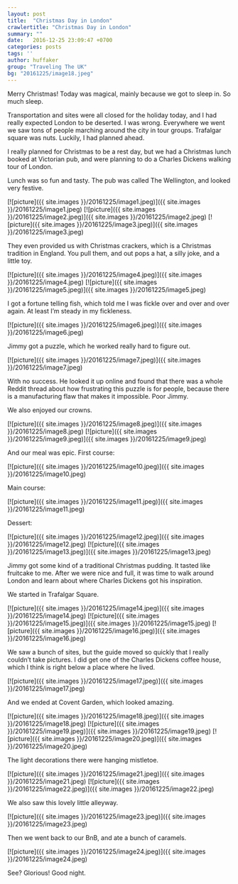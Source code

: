 ```yaml
---
layout: post
title:  "Christmas Day in London"
crawlertitle: "Christmas Day in London"
summary: ""
date:   2016-12-25 23:09:47 +0700
categories: posts
tags: ''
author: huffaker
group: "Traveling The UK"
bg: "20161225/image18.jpeg"
---
```


Merry Christmas! Today was magical, mainly because we got to sleep in. So much sleep.

Transportation and sites were all closed for the holiday today, and I had really expected London to be deserted. I was wrong. Everywhere we went we saw tons of people marching around the city in tour groups. Trafalgar square was nuts. Luckily, I had planned ahead.

I really planned for Christmas to be a rest day, but we had a Christmas lunch booked at Victorian pub, and were planning to do a Charles Dickens walking tour of London.

Lunch was so fun and tasty. The pub was called The Wellington, and looked very festive.

[![picture]({{ site.images }}/20161225/image1.jpeg)]({{ site.images }}/20161225/image1.jpeg)
[![picture]({{ site.images }}/20161225/image2.jpeg)]({{ site.images }}/20161225/image2.jpeg)
[![picture]({{ site.images }}/20161225/image3.jpeg)]({{ site.images }}/20161225/image3.jpeg)

They even provided us with Christmas crackers, which is a Christmas tradition in England. You pull them, and out pops a hat, a silly joke, and a little toy.

[![picture]({{ site.images }}/20161225/image4.jpeg)]({{ site.images }}/20161225/image4.jpeg)
[![picture]({{ site.images }}/20161225/image5.jpeg)]({{ site.images }}/20161225/image5.jpeg)
  
I got a fortune telling fish, which told me I was fickle over and over and over again. At least I’m steady in my fickleness.
 
[![picture]({{ site.images }}/20161225/image6.jpeg)]({{ site.images }}/20161225/image6.jpeg)

Jimmy got a puzzle, which he worked really hard to figure out.

[![picture]({{ site.images }}/20161225/image7.jpeg)]({{ site.images }}/20161225/image7.jpeg)
 
With no success. He looked it up online and found that there was a whole Reddit thread about how frustrating this puzzle is for people, because there is a manufacturing flaw that makes it impossible. Poor Jimmy.

We also enjoyed our crowns.
 
[![picture]({{ site.images }}/20161225/image8.jpeg)]({{ site.images }}/20161225/image8.jpeg)
[![picture]({{ site.images }}/20161225/image9.jpeg)]({{ site.images }}/20161225/image9.jpeg)
 
And our meal was epic.
First course:
 
[![picture]({{ site.images }}/20161225/image10.jpeg)]({{ site.images }}/20161225/image10.jpeg)

Main course:
 
[![picture]({{ site.images }}/20161225/image11.jpeg)]({{ site.images }}/20161225/image11.jpeg)

Dessert:

[![picture]({{ site.images }}/20161225/image12.jpeg)]({{ site.images }}/20161225/image12.jpeg) 
[![picture]({{ site.images }}/20161225/image13.jpeg)]({{ site.images }}/20161225/image13.jpeg)
 
Jimmy got some kind of a traditional Christmas pudding. It tasted like fruitcake to me.
After we were nice and full, it was time to walk around London and learn about where Charles Dickens got his inspiration.

We started in Trafalgar Square.
 
[![picture]({{ site.images }}/20161225/image14.jpeg)]({{ site.images }}/20161225/image14.jpeg)
[![picture]({{ site.images }}/20161225/image15.jpeg)]({{ site.images }}/20161225/image15.jpeg)
[![picture]({{ site.images }}/20161225/image16.jpeg)]({{ site.images }}/20161225/image16.jpeg)
 
We saw a bunch of sites, but the guide moved so quickly that I really couldn’t take pictures. I did get one of the Charles Dickens coffee house, which I think is right below a place where he lived.
 
[![picture]({{ site.images }}/20161225/image17.jpeg)]({{ site.images }}/20161225/image17.jpeg)

And we ended at Covent Garden, which looked amazing.
 
[![picture]({{ site.images }}/20161225/image18.jpeg)]({{ site.images }}/20161225/image18.jpeg)
[![picture]({{ site.images }}/20161225/image19.jpeg)]({{ site.images }}/20161225/image19.jpeg)
[![picture]({{ site.images }}/20161225/image20.jpeg)]({{ site.images }}/20161225/image20.jpeg)
 
The light decorations there were hanging mistletoe.

[![picture]({{ site.images }}/20161225/image21.jpeg)]({{ site.images }}/20161225/image21.jpeg)
[![picture]({{ site.images }}/20161225/image22.jpeg)]({{ site.images }}/20161225/image22.jpeg)
 
We also saw this lovely little alleyway.
 
[![picture]({{ site.images }}/20161225/image23.jpeg)]({{ site.images }}/20161225/image23.jpeg)

Then we went back to our BnB, and ate a bunch of caramels. 

[![picture]({{ site.images }}/20161225/image24.jpeg)]({{ site.images }}/20161225/image24.jpeg)

See? Glorious!
Good night. 

